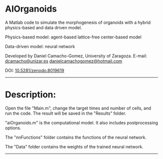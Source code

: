 # AIOrganoids
 
A Matlab code to simulate the morphogenesis of organoids with a hybrid physics-based and data driven model. 

Physics-based model: agent-based lattice-free center-based model

Data-driven model: neural network

Developed by Daniel Camacho-Gomez, University of Zaragoza. E-mail: dcamacho@unizar.es danielcamachogomez@hotmail.com

DOI: [10.5281/zenodo.8019619](https://doi.org/10.5281/zenodo.8019619)
_____________________________________________________________________________________________________________

# Description: 

Open the file "Main.m", change the target times and number of cells, and run the code. The result will be saved in the 
"Results" folder. 

"aiOrganoids.m" is the computational model. It also includes postprocessing options. 

The "nnFunctions" folder contains the functions of the neural network.

The "Data" folder contains the weights of the trained neural network.
_________________________
